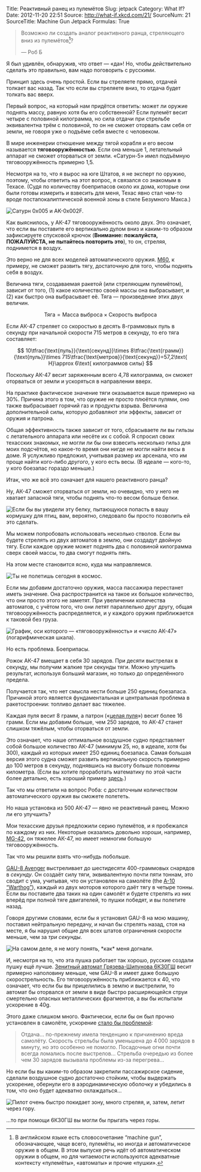 Title: Реактивный ранец из пулемётов
Slug: jetpack
Category: What If?
Date: 2012-11-20 22:51
Source: http://what-if.xkcd.com/21/
SourceNum: 21
SourceTitle: Machine Gun Jetpack
Formulas: True

> Возможно ли создать аналог реактивного ранца, стреляющего вниз из пулемётов[^1]?
>
> — Роб Б

Я был удивлён, обнаружив, что ответ — «да»! Но, чтобы действительно сделать это правильно, вам надо поговорить с русскими.

Принцип здесь очень простой. Если вы стреляете прямо, отдачей толкает вас назад. Так что если вы стреляете вниз, то отдача будет толкать вас вверх.

Первый вопрос, на который нам придётся ответить: может ли оружие поднять массу, равную хотя бы его собственной? Если пулемёт весит четыре с половиной килограмма, но сила отдачи при стрельбе эквивалентна трём с половиной, то он не сможет оторвать сам себя от земли, не говоря уже о подъёме себя вместе с человеком.

В мире инженерии отношение между тягой корабля и его весом называется **тяговооружённостью**. Если она меньше 1, летательный аппарат не сможет оторваться от земли. «Сатурн-5» имел подъёмную тяговооружённость примерно 1,5.

Несмотря на то, что я вырос на юге Штатов, я не эксперт по оружию, поэтому, чтобы ответить на этот вопрос, я связался со знакомым в Техасе. (Судя по количеству боеприпасов около их дома, которые они были готовы измерить и взвесить для меня, Техас явно стал чем-то вроде постапокалиптической военной зоны в стиле Безумного Макса.)

![](/uploads/021-jetpack/jetpack_saturn_v_ru.png "Сатурн 0x005 и AK-0x002F.")

Как выяснилось, у АК-47 тяговооружённость около двух. Это означает, что если вы поставите его вертикально дулом вниз и каким-то образом зафиксируете спусковой крючок (**Внимание: пожалуйста, ПОЖАЛУЙСТА, не пытайтесь повторить это**), то он, стреляя, поднимется в воздух.

Это верно не для всех моделей автоматического оружия. [M60](http://ru.wikipedia.org/wiki/M60_(пулемёт)), к примеру, не сможет развить тягу, достаточную для того, чтобы поднять себя в воздух.

Величина тяги, создаваемая ракетой (или стреляющим пулемётом), зависит от того, (1) какое количество своей массы она выбрасывает, и (2) как быстро она выбрасывает её. Тяга — произведение этих двух величин.

$$ \text{Тяга}=\text{Масса выброса}\times\text{Скорость выброса} $$

Если АК-47 стреляет со скоростью в десять 8-граммовых пуль в секунду при начальной скорости 715 метров в секунду, то его тяга составляет:

$$ 10\tfrac{\text{пуль}}{\text{секунд}}\times 8\tfrac{\text{грамм}}{\text{пуль}}\times 715\tfrac{\text{метров}}{\text{секунд}}=57,2\text{ Н}\approx 6\text{ килограммов силы} $$

Поскольку АК-47 весит заряженным всего 4,78 килограмма, он сможет оторваться от земли и ускоряться в направлении вверх.

На практике фактическое значение тяги оказывается выше примерно на 30%. Причина этого в том, что оружие не просто плюётся пулями, оно также выбрасывает горячий газ и продукты взрыва. Величина дополнительной силы, которую добавляют эти эффекты, зависит от оружия и патрона.

Общая эффективность также зависит от того, сбрасываете ли вы гильзы с летательного аппарата или несёте их с собой. Я спросил своих техасских знакомых, не могли ли бы они взвесить несколько гильз для моих подсчётов, но какое-то время они нигде не могли найти весы в доме. Я услужливо предложил, учитывая размер их арсенала, что им проще найти кого-либо _другого_, у кого есть весы. (В идеале — кого-то, у кого боезапас гораздо меньше.)

Итак, что же всё это означает для нашего реактивного ранца?

Ну, АК-47 сможет оторваться от земли, но очевидно, что у него не хватает запасной тяги, чтобы поднять что-то весом больше белки.

![](/uploads/021-jetpack/jetpack_squirrel.png "Если бы вы увидели эту белку, пытающуюся попасть в вашу кормушку для птиц, вам, вероятно, следовало бы просто позволить ей это сделать.")

Мы можем попробовать использовать несколько стволов. Если вы будете стрелять из двух автоматов в землю, они создадут двойную тягу. Если каждое оружие может поднять два с половиной килограмма сверх своей массы, то два смогут поднять пять.

На этом месте становится ясно, куда мы направляемся.

![](/uploads/021-jetpack/jetpack_500.png "Ты не полетишь сегодня в космос.")

Если мы добавим достаточно оружия, масса пассажира перестанет иметь значение. Она распространится на такое их большое количество, что они просто этого не заметят. При увеличении количества автоматов, с учётом того, что они летят параллельно друг другу, общая тяговооружённость распределяется, и у каждого оружия приближается к таковой без груза.

![](/uploads/021-jetpack/jetpack_twr_ru.png "График, оси которого — «тяговооружённость» и «число АК-47» (логарифмическая шкала).")

Но есть проблема. Боеприпасы.

Рожок АК-47 вмещает в себя 30 зарядов. При десяти выстрелах в секунду, мы получим жалкие три секунды тяги. Можно улучшить результат, используя больший магазин, но только до определённого предела.

Получается так, что нет смысла нести больше 250 единиц боезапаса. Причиной этого является фундаментальная и центральная проблема в ракетостроении: топливо делает вас тяжелее.

Каждая пуля весит 8 грамм, а патрон («[целая пуля](https://www.youtube.com/watch?v=GGPIQ72-2Vg)») весит более 16 грамм. Если мы добавим больше, чем 250 зарядов, то АК-47 станет слишком тяжёлым, чтобы оторваться от земли.

Это означает, что наше оптимальное воздушное судно представляет собой большое количество АК-47 (минимум 25, но, в идеале, хотя бы 300), каждый из которых имеет 250 единиц боезапаса. Самая большая версия этого судна сможет развить вертикальную скорость примерно до 100 метров в секунду, поднявшись на высоту больше половины километра. (Если вы хотите проработать математику по этой части более детально, есть хороший пример [здесь](http://ocw.mit.edu/courses/aeronautics-and-astronautics/16-07-dynamics-fall-2009/lecture-notes/MIT16_07F09_Lec14.pdf).)

Так что мы ответили на вопрос Роба: с достаточным количеством автоматического оружия вы сможете полететь.

Но наша установка из 500 АК-47 — явно не реактивный ранец. Можно ли его улучшить?

Мои техасские друзья предложили серию пулемётов, и я пробежался по каждому из них. Некоторые оказались довольно хороши, например, [MG-42](http://ru.wikipedia.org/wiki/MG_42), он тяжелее АК-47, но имеет немногим большую тяговооружённость.

Так что мы решили взять что-нибудь побольше.

[GAU-8 Avenger](http://ru.wikipedia.org/wiki/GAU-8_Avenger) выстреливает до шестидесяти 400-граммовых снарядов в _секунду_. Он создаёт силу тяги, эквивалентную почти пяти тоннам, это сводит с ума, учитывая, что он установлен на самолёте (the [A-10 “Warthog”](http://ru.wikipedia.org/wiki/A-10_Thunderbolt_II)), каждый из двух моторов которого даёт тягу в четыре тонны. Если вы поставите два таких на один самолёт и будете стрелять из них вперёд при полной тяге двигателей, то пушки победят, и вы полетите назад.

Говоря другими словами, если бы я установил GAU-8 на мою машину, поставил нейтральную передачу, и начал бы стрелять назад, стоя на месте, я бы нарушил общие для всех штатов ограничения скорости меньше, чем за _три секунды_.

![](/uploads/021-jetpack/jetpack_speeding_ru.png "На самом деле, я не могу понять, *как* меня догнали.")

И, несмотря на то, что эта пушка работает так хорошо, русские создали пушку ещё лучше. [Зенитный автомат Грязева-Шипунова 6К30ГШ](http://ru.wikipedia.org/wiki/30-мм_шестиствольный_зенитный_автомат_6К30ГШ) весит примерно наполовину меньше, чем GAU-8 и имеет даже большую скорострельность. Его тяговооружённость приближается к 40, что означает, что если бы вы прицелились в землю и выстрелили, то автомат бы оторвался от земли в виде быстро расширяющейся струи смертельно опасных металлических фрагментов, а вы бы испытали ускорение в 40g.

Этого даже слишком много. Фактически, если бы он был прочно установлен в самолёте, ускорение [стало бы проблемой](http://www.airvectors.net/avmig23_2.html#m4):

> Отдача… по-прежнему имела тенденцию к причинению вреда самолёту. Скорость стрельбы была уменьшена до 4&thinsp;000 зарядов в минуту, но это особенно не помогло. Посадочные огни почти всегда ломались после выстрелов… Стрельба очередью из более чем 30 зарядов вызывала проблемы из-за перегрева…

Но если бы вы каким-то образом закрепили пассажирское сидение, сделали воздушное судно достаточно стойким, чтобы выдержать ускорение, обернули его в аэродинамическую оболочку и убедились в том, что оно будет адекватно охлаждаться…

![](/uploads/021-jetpack/jetpack_mountains_ru.png "Пилот очень быстро покидает зону, много стреляя, и, затем, летит через гору.")

…то при помощи 6К30ГШ вы могли бы прыгать через горы.

[^1]: В английском языке есть словосочетание “machine gun”, обозначающее, чаще всего, пулемёты, но иногда и автоматическое оружие в общем. В этом выпуске речь идёт об автоматическом оружии в общем, но для читаемости используются адекватные контексту «пулемёты», «автоматы» и прочие «пушки».
